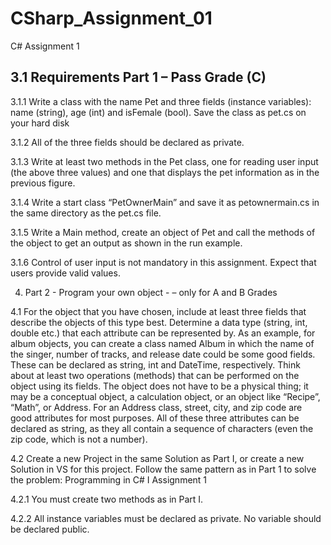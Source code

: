 # CSharp_Assignment_01
C# Assignment 1

3.1 Requirements Part 1 – Pass Grade (C)
------------------------------------------------------------------------------------------------------------------
3.1.1 Write a class with the name Pet and three fields (instance variables): name
(string), age (int) and isFemale (bool). Save the class as pet.cs on your hard
disk

3.1.2 All of the three fields should be declared as private.

3.1.3 Write at least two methods in the Pet class, one for reading user input (the
above three values) and one that displays the pet information as in the previous
figure.

3.1.4 Write a start class “PetOwnerMain” and save it as petownermain.cs in the
same directory as the pet.cs file.

3.1.5 Write a Main method, create an object of Pet and call the methods of the object
to get an output as shown in the run example.

3.1.6 Control of user input is not mandatory in this assignment. Expect that users
provide valid values.

4. Part 2 - Program your own object - – only for A and B Grades

4.1 For the object that you have chosen, include at least three fields that describe the
objects of this type best. Determine a data type (string, int, double etc.) that each
attribute can be represented by.
As an example, for album objects, you can create a class named Album in which the
name of the singer, number of tracks, and release date could be some good fields.
These can be declared as string, int and DateTime, respectively. Think about at least
two operations (methods) that can be performed on the object using its fields.
The object does not have to be a physical thing; it may be a conceptual object, a
calculation object, or an object like “Recipe”, “Math”, or Address. For an Address class,
street, city, and zip code are good attributes for most purposes. All of these three
attributes can be declared as string, as they all contain a sequence of characters (even
the zip code, which is not a number).

4.2 Create a new Project in the same Solution as Part I, or create a new Solution in VS for
this project. Follow the same pattern as in Part 1 to solve the problem:
Programming in C# I Assignment 1

4.2.1 You must create two methods as in Part I.

4.2.2 All instance variables must be declared as private. No variable should be
declared public.

